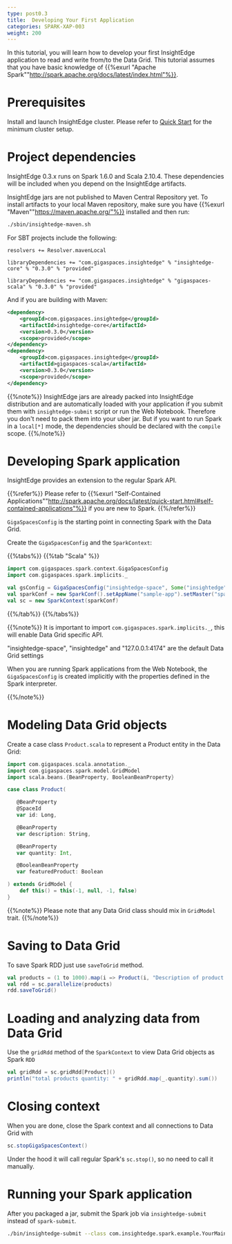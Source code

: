 ```yaml
---
type: post0.3
title:  Developing Your First Application
categories: SPARK-XAP-003
weight: 200
---
```

In this tutorial, you will learn how to develop your first InsightEdge application to read and write from/to the Data Grid. This tutorial assumes that you have basic knowledge of {{%exurl "Apache Spark""http://spark.apache.org/docs/latest/index.html"%}}.

# Prerequisites

Install and launch InsightEdge cluster. Please refer to [Quick Start](./quick_start.html) for the minimum cluster setup.

# Project dependencies

InsightEdge 0.3.x runs on Spark 1.6.0 and Scala 2.10.4. These dependencies will be included when you depend on the InsightEdge artifacts.

InsightEdge jars are not published to Maven Central Repository yet. To install artifacts to your local Maven repository, make sure you have {{%exurl "Maven""https://maven.apache.org/"%}} installed and then run:

```bash
./sbin/insightedge-maven.sh
```

For SBT projects include the following:

```
resolvers += Resolver.mavenLocal

libraryDependencies += "com.gigaspaces.insightedge" % "insightedge-core" % "0.3.0" % "provided"

libraryDependencies += "com.gigaspaces.insightedge" % "gigaspaces-scala" % "0.3.0" % "provided"
```

And if you are building with Maven:

```xml
<dependency>
    <groupId>com.gigaspaces.insightedge</groupId>
    <artifactId>insightedge-core</artifactId>
    <version>0.3.0</version>
    <scope>provided</scope>
</dependency>
<dependency>
    <groupId>com.gigaspaces.insightedge</groupId>
    <artifactId>gigaspaces-scala</artifactId>
    <version>0.3.0</version>
    <scope>provided</scope>
</dependency>
```

{{%note%}}
InsightEdge jars are already packed into InsightEdge distribution and are automatically loaded with your application if you submit them with `insightedge-submit` script or run the Web Notebook. Therefore you don't need to pack them into your uber jar. But if you want to run Spark in a `local[*]` mode, the dependencies should be declared with the `compile` scope.
{{%/note%}}

# Developing Spark application

InsightEdge provides an extension to the regular Spark API.

{{%refer%}}
Please refer to {{%exurl "Self-Contained Applications""http://spark.apache.org/docs/latest/quick-start.html#self-contained-applications"%}} if you are new to Spark.
{{%/refer%}}

`GigaSpacesConfig` is the starting point in connecting Spark with the Data Grid.

Create the `GigaSpacesConfig` and the `SparkContext`:

{{%tabs%}}
{{%tab "Scala" %}}
```scala
import com.gigaspaces.spark.context.GigaSpacesConfig
import com.gigaspaces.spark.implicits._

val gsConfig = GigaSpacesConfig("insightedge-space", Some("insightedge"), Some("127.0.0.1:4174"))
val sparkConf = new SparkConf().setAppName("sample-app").setMaster("spark://127.0.0.1:7077").setGigaSpaceConfig(gsConfig)
val sc = new SparkContext(sparkConf)
```
{{%/tab%}}
{{%/tabs%}}

{{%note%}}
It is important to import `com.gigaspaces.spark.implicits._`, this will enable Data Grid specific API.

"insightedge-space", "insightedge" and "127.0.0.1:4174" are the default Data Grid settings

When you are running Spark applications from the Web Notebook, the `GigaSpacesConfig` is created implicitly with the properties defined in the Spark interpreter.

{{%/note%}}

# Modeling Data Grid objects

Create a case class `Product.scala` to represent a Product entity in the Data Grid:

```scala
import com.gigaspaces.scala.annotation._
import com.gigaspaces.spark.model.GridModel
import scala.beans.{BeanProperty, BooleanBeanProperty}

case class Product(

   @BeanProperty
   @SpaceId
   var id: Long,

   @BeanProperty
   var description: String,

   @BeanProperty
   var quantity: Int,

   @BooleanBeanProperty
   var featuredProduct: Boolean

) extends GridModel {
    def this() = this(-1, null, -1, false)
}
```

{{%note%}}
Please note that any Data Grid class should mix in `GridModel` trait.
{{%/note%}}

# Saving to Data Grid

To save Spark RDD just use `saveToGrid` method.

```scala
val products = (1 to 1000).map(i => Product(i, "Description of product " + i, Random.nextInt(10), Random.nextBoolean()))
val rdd = sc.parallelize(products)
rdd.saveToGrid()
```

# Loading and analyzing data from Data Grid

Use the `gridRdd` method of the `SparkContext` to view Data Grid objects as Spark `RDD`

```scala
val gridRdd = sc.gridRdd[Product]()
println("total products quantity: " + gridRdd.map(_.quantity).sum())
```

# Closing context
When you are done, close the Spark context and all connections to Data Grid with

```scala
sc.stopGigaSpacesContext()
```

Under the hood it will call regular Spark's `sc.stop()`, so no need to call it manually.

# Running your Spark application
After you packaged a jar, submit the Spark job via `insightedge-submit` instead of `spark-submit`.

```bash
./bin/insightedge-submit --class com.insightedge.spark.example.YourMainClass --master spark://127.0.0.1:7077 path/to/jar/insightedge-examples.jar
```
